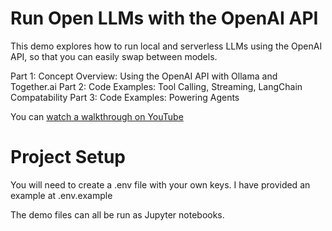 # Run Open LLMs with the OpenAI API
This demo explores how to run local and serverless LLMs using the OpenAI API, so that you can easily swap between models.

Part 1: Concept Overview: Using the OpenAI API with Ollama and Together.ai
Part 2: Code Examples: Tool Calling, Streaming, LangChain Compatability
Part 3: Code Examples: Powering Agents

You can [watch a walkthrough on YouTube](https://youtu.be/37nf3VgjFCk)

# Project Setup
You will need to create a .env file with your own keys. I have provided an example at .env.example

The demo files can all be run as Jupyter notebooks.